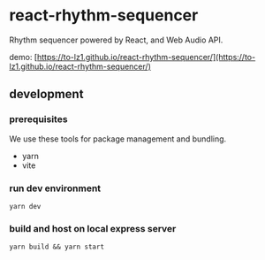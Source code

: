 # react-rhythm-sequencer
Rhythm sequencer powered by React, and Web Audio API.

demo: [https://to-lz1.github.io/react-rhythm-sequencer/](https://to-lz1.github.io/react-rhythm-sequencer/)


## development

### prerequisites

We use these tools for package management and bundling.

- yarn
- vite

### run dev environment

```
yarn dev
```

### build and host on local express server

```
yarn build && yarn start
```
